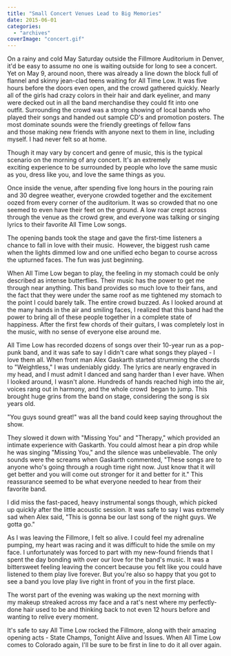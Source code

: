 ```yaml
---
title: "Small Concert Venues Lead to Big Memories"
date: 2015-06-01
categories: 
  - "archives"
coverImage: "concert.gif"
---
```


On a rainy and cold May Saturday outside the Fillmore Auditorium in Denver, it'd be easy to assume no one is waiting outside for long to see a concert. Yet on May 9, around noon, there was already a line down the block full of flannel and skinny jean-clad teens waiting for All Time Low. It was five hours before the doors even open, and the crowd gathered quickly. Nearly all of the girls had crazy colors in their hair and dark eyeliner, and many were decked out in all the band merchandise they could fit into one outfit. Surrounding the crowd was a strong showing of local bands who played their songs and handed out sample CD's and promotion posters. The most dominate sounds were the friendly greetings of fellow fans and those making new friends with anyone next to them in line, including myself. I had never felt so at home.

Though it may vary by concert and genre of music, this is the typical scenario on the morning of any concert. It's an extremely exciting experience to be surrounded by people who love the same music as you, dress like you, and love the same things as you.

Once inside the venue, after spending five long hours in the pouring rain and 30 degree weather, everyone crowded together and the excitement oozed from every corner of the auditorium. It was so crowded that no one seemed to even have their feet on the ground. A low roar crept across through the venue as the crowd grew, and everyone was talking or singing lyrics to their favorite All Time Low songs.

The opening bands took the stage and gave the first-time listeners a chance to fall in love with their music.  However, the biggest rush came when the lights dimmed low and one unified echo began to course across the upturned faces. The fun was just beginning.

When All Time Low began to play, the feeling in my stomach could be only described as intense butterflies. Their music has the power to get me through near anything. This band provides so much love to their fans, and the fact that they were under the same roof as me tightened my stomach to the point I could barely talk. The entire crowd buzzed. As I looked around at the many hands in the air and smiling faces, I realized that this band had the power to bring all of these people together in a complete state of happiness. After the first few chords of their guitars, I was completely lost in the music, with no sense of everyone else around me.

All Time Low has recorded dozens of songs over their 10-year run as a pop-punk band, and it was safe to say I didn't care what songs they played - I love them all. When front man Alex Gaskarth started strumming the chords to "Weightless," I was undeniably giddy. The lyrics are nearly engraved in my head, and I must admit I danced and sang harder than I ever have. When I looked around, I wasn't alone. Hundreds of hands reached high into the air, voices rang out in harmony, and the whole crowd  began to jump. This brought huge grins from the band on stage, considering the song is six years old.

"You guys sound great!" was all the band could keep saying throughout the show.

They slowed it down with "Missing You" and "Therapy," which provided an intimate experience with Gaskarth. You could almost hear a pin drop while he was singing "Missing You," and the silence was unbelievable. The only sounds were the screams when Gaskarth commented, "These songs are to anyone who's going through a rough time right now. Just know that it will get better and you will come out stronger for it and better for it." This reassurance seemed to be what everyone needed to hear from their favorite band.

I did miss the fast-paced, heavy instrumental songs though, which picked up quickly after the little acoustic session. It was safe to say I was extremely sad when Alex said, "This is gonna be our last song of the night guys. We gotta go."

As I was leaving the Fillmore, I felt so alive. I could feel my adrenaline pumping, my heart was racing and it was difficult to hide the smile on my face. I unfortunately was forced to part with my new-found friends that I spent the day bonding with over our love for the band's music. It was a bittersweet feeling leaving the concert because you felt like you could have listened to them play live forever. But you're also so happy that you got to see a band you love play live right in front of you in the first place.

The worst part of the evening was waking up the next morning with my makeup streaked across my face and a rat's nest where my perfectly-done hair used to be and thinking back to not even 12 hours before and wanting to relive every moment.

It's safe to say All Time Low rocked the Fillmore, along with their amazing opening acts - State Champs, Tonight Alive and Issues. When All Time Low comes to Colorado again, I'll be sure to be first in line to do it all over again.
